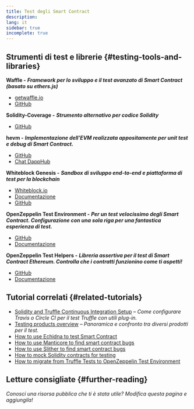 ```yaml
---
title: Test degli Smart Contract
description:
lang: it
sidebar: true
incomplete: true
---
```


## Strumenti di test e librerie {#testing-tools-and-libraries}

**Waffle -** **_Framework per lo sviluppo e il test avanzato di Smart Contract (basato su ethers.js)_**

- [getwaffle.io](https://getwaffle.io/)
- [GitHub](https://github.com/EthWorks/Waffle)

**Solidity-Coverage -** **_Strumento alternativo per codice Solidity_**

- [GitHub](https://github.com/sc-forks/solidity-coverage)

**hevm -** **_Implementazione dell'EVM realizzata appositamente per unit test e debug di Smart Contract._**

- [GitHub](https://github.com/dapphub/dapptools/tree/master/src/hevm)
- [Chat DappHub](https://dapphub.chat/)

**Whiteblock Genesis -** **_Sandbox di sviluppo end-to-end e piattaforma di test per la blockchain_**

- [Whiteblock.io](https://whiteblock.io)
- [Documentazione](https://docs.whiteblock.io)
- [GitHub](https://github.com/whiteblock/genesis)

**OpenZeppelin Test Environment -** **_Per un test velocissimo degli Smart Contract. Configurazione con una sola riga per una fantastica esperienza di test._**

- [GitHub](https://github.com/OpenZeppelin/openzeppelin-test-environment)
- [Documentazione](https://docs.openzeppelin.com/test-environment/)

**OpenZeppelin Test Helpers -** **_Libreria assertiva per il test di Smart Contract Ethereum. Controlla che i contratti funzionino come ti aspetti!_**

- [GitHub](https://github.com/OpenZeppelin/openzeppelin-test-helpers)
- [Documentazione](https://docs.openzeppelin.com/test-helpers)

## Tutorial correlati {#related-tutorials}

- [Solidity and Truffle Continuous Integration Setup](/developers/tutorials/solidity-and-truffle-continuous-integration-setup/) _– Come configurare Travis o Circle CI per il test Truffle con utili plug-in._
- [Testing products overview](/developers/tutorials/guide-to-smart-contract-security-tools/) _– Panoramica e confronto tra diversi prodotti per il test._
- [How to use Echidna to test Smart Contract](/developers/tutorials/how-to-use-echidna-to-test-smart-contracts/)
- [How to use Manticore to find smart contract bugs](/developers/tutorials/how-to-use-manticor-to-find-smart-contract-bugs/)
- [How to use Slither to find smart contract bugs](/developers/tutorials/how-to-use-slither-to-find-smart-contract-bugs/)
- [How to mock Solidity contracts for testing](/developers/tutorials/how-to-mock-solidity-contracts-for-testing/)
- [How to migrate from Truffle Tests to OpenZeppelin Test Environment](https://docs.openzeppelin.com/test-environment/0.1/migrating-from-truffle)

## Letture consigliate {#further-reading}

_Conosci una risorsa pubblica che ti è stata utile? Modifica questa pagina e aggiungila!_
